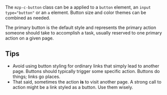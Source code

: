 The `mzp-c-button` class can be a applied to a `button` element, an `input type="button"` or an `a` element. Button size and color themes can be combined as needed.

The primary button is the default style and represents the primary action someone should take to accomplish a task, usually reserved to one primary action on a given page.

## Tips
  - Avoid using button styling for ordinary links that simply lead to another page. Buttons should typically trigger some specific action. Buttons do things; links go places.
  - That said, sometimes the action **is** to visit another page. A strong call to action might be a link styled as a button. Use them wisely.
